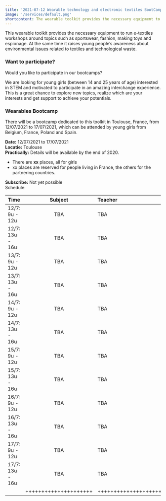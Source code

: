 ```yaml
---
title: '2021-07-12 Wearable technology and electronic textiles BootCamp'
image: '/services/default.png'
shortcontent: The wearable toolkit provides the necessary equipment to run e-textiles workshops around topics such as sportswear, fashion, making toys and espionage. At the same time it will raise young people’s awareness about environmental issues related to textiles and technological waste.
---
```



This wearable toolkit provides the necessary equipment to run e-textiles workshops around topics such as sportswear, fashion, making toys and espionage. At the same time it raises young people’s awareness about environmental issues related to textiles and technological waste.

### Want to participate?

Would you like to participate in our bootcamps?

We are looking for young girls (between 14 and 25 years of age) interested in STEM and motivated to participate in an amazing interchange experience. This is a great chance to explore new topics, realize which are your interests and get support to achieve your potentials.

### Wearables Bootcamp

There will be a bootcamp dedicated to this toolkit in Toulouse, France, from 12/07/2021 to 17/07/2021, which can be attended by young girls from Belgium, France, Poland and Spain.

**Date:** 12/07/2021 to 17/07/2021  
**Locatie:** Toulouse  
**Practically:** Details will be available by the end of 2020.

* There are <b>xx</b> places, all for girls
* xx places are reserved for people living in France, the others for the partnering countries.

**Subscribe:** Not yet possible  
Schedule:  

| Time           | Subject       | Teacher  |
| -------------  |:-------------:| :-----   |
| 12/7: 9u - 12u | TBA |TBA |
| 12/7: 13u - 16u| TBA |TBA |
| 13/7: 9u - 12u | TBA |TBA |
| 13/7: 13u - 16u| TBA |TBA |
| 14/7: 9u - 12u | TBA |TBA |
| 14/7: 13u - 16u| TBA |TBA |
| 15/7: 9u - 12u | TBA |TBA |
| 15/7: 13u - 16u| TBA |TBA |
| 16/7: 9u - 12u | TBA |TBA |
| 16/7: 13u - 16u| TBA |TBA |
| 17/7: 9u - 12u | TBA |TBA |
| 17/7: 13u - 16u| TBA |TBA |
|  | +++++++++++++++++++++ | +++++++++++++++++++++ |